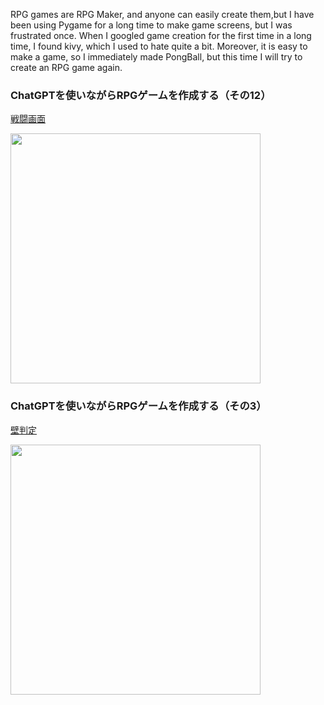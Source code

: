 RPG games are RPG Maker, and anyone can easily create them,but I have been using Pygame for a long time to make game screens, but I was frustrated once. 
When I googled game creation for the first time in a long time, I found kivy, which I used to hate quite a bit. Moreover, it is easy to make a game, so I immediately made PongBall, but this time I will try to create an RPG game again.
### ChatGPTを使いながらRPGゲームを作成する（その12）
[戦闘画面](https://qiita.com/akeyi2018/items/e9d6da25291cf8d4c9bd)

<img src="https://camo.qiitausercontent.com/d5d95b77675300eba79ac52d39622b9c66852ae7/68747470733a2f2f71696974612d696d6167652d73746f72652e73332e61702d6e6f727468656173742d312e616d617a6f6e6177732e636f6d2f302f3537363038312f36353636633938302d316431642d623264372d636132642d6238363034613266343038652e706e67" width="400">

### ChatGPTを使いながらRPGゲームを作成する（その3）
[壁判定](https://qiita.com/akeyi2018/items/18dd8be84f7f2d7f9e81)

<img src="https://camo.qiitausercontent.com/7dda0ba687afb93346594c92c45bfca5f4922b39/68747470733a2f2f71696974612d696d6167652d73746f72652e73332e61702d6e6f727468656173742d312e616d617a6f6e6177732e636f6d2f302f3537363038312f32353239616330332d316239392d313663312d363138352d3836666261653532336430342e706e67" width="400">
